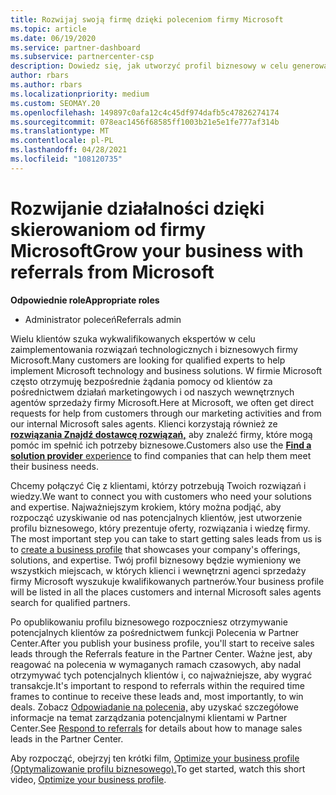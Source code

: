 ```yaml
---
title: Rozwijaj swoją firmę dzięki poleceniom firmy Microsoft
ms.topic: article
ms.date: 06/19/2020
ms.service: partner-dashboard
ms.subservice: partnercenter-csp
description: Dowiedz się, jak utworzyć profil biznesowy w celu generowania potencjalnych klientów za pomocą funkcji poleceń usługi Partner Center, a następnie odpowiadania na te polecenia.
author: rbars
ms.author: rbars
ms.localizationpriority: medium
ms.custom: SEOMAY.20
ms.openlocfilehash: 149897c0afa12c4c45df974dafb5c47826274174
ms.sourcegitcommit: 078eac1456f68585ff1003b21e5e1fe777af314b
ms.translationtype: MT
ms.contentlocale: pl-PL
ms.lasthandoff: 04/28/2021
ms.locfileid: "108120735"
---
```

# <a name="grow-your-business-with-referrals-from-microsoft"></a><span data-ttu-id="3c8b9-103">Rozwijanie działalności dzięki skierowaniom od firmy Microsoft</span><span class="sxs-lookup"><span data-stu-id="3c8b9-103">Grow your business with referrals from Microsoft</span></span>

<span data-ttu-id="3c8b9-104">**Odpowiednie role**</span><span class="sxs-lookup"><span data-stu-id="3c8b9-104">**Appropriate roles**</span></span>

- <span data-ttu-id="3c8b9-105">Administrator poleceń</span><span class="sxs-lookup"><span data-stu-id="3c8b9-105">Referrals admin</span></span>

<span data-ttu-id="3c8b9-106">Wielu klientów szuka wykwalifikowanych ekspertów w celu zaimplementowania rozwiązań technologicznych i biznesowych firmy Microsoft.</span><span class="sxs-lookup"><span data-stu-id="3c8b9-106">Many customers are looking for qualified experts to help implement Microsoft technology and business solutions.</span></span> <span data-ttu-id="3c8b9-107">W firmie Microsoft często otrzymuję bezpośrednie żądania pomocy od klientów za pośrednictwem działań marketingowych i od naszych wewnętrznych agentów sprzedaży firmy Microsoft.</span><span class="sxs-lookup"><span data-stu-id="3c8b9-107">Here at Microsoft, we often get direct requests for help from customers through our marketing activities and from our internal Microsoft sales agents.</span></span> <span data-ttu-id="3c8b9-108">Klienci korzystają również ze [ **rozwiązania Znajdź dostawcę rozwiązań,**](https://www.microsoft.com/solution-providers/search) aby znaleźć firmy, które mogą pomóc im spełnić ich potrzeby biznesowe.</span><span class="sxs-lookup"><span data-stu-id="3c8b9-108">Customers also use the [**Find a solution provider** experience](https://www.microsoft.com/solution-providers/search) to find companies that can help them meet their business needs.</span></span> 

<span data-ttu-id="3c8b9-109">Chcemy połączyć Cię z klientami, którzy potrzebują Twoich rozwiązań i wiedzy.</span><span class="sxs-lookup"><span data-stu-id="3c8b9-109">We want to connect you with customers who need your solutions and expertise.</span></span> <span data-ttu-id="3c8b9-110">Najważniejszym krokiem, który można podjąć, aby rozpocząć uzyskiwanie od nas potencjalnych klientów, jest utworzenie profilu biznesowego, który prezentuje oferty, rozwiązania i wiedzę firmy. [](create-a-marketing-profile.md)</span><span class="sxs-lookup"><span data-stu-id="3c8b9-110">The most important step you can take to start getting sales leads from us is to [create a business profile](create-a-marketing-profile.md) that showcases your company's offerings, solutions, and expertise.</span></span> <span data-ttu-id="3c8b9-111">Twój profil biznesowy będzie wymieniony we wszystkich miejscach, w których klienci i wewnętrzni agenci sprzedaży firmy Microsoft wyszukuje kwalifikowanych partnerów.</span><span class="sxs-lookup"><span data-stu-id="3c8b9-111">Your business profile will be listed in all the places customers and internal Microsoft sales agents search for qualified partners.</span></span> 

 <span data-ttu-id="3c8b9-112">Po opublikowaniu profilu biznesowego rozpoczniesz otrzymywanie potencjalnych klientów za pośrednictwem funkcji Polecenia w Partner Center.</span><span class="sxs-lookup"><span data-stu-id="3c8b9-112">After you publish your business profile, you'll start to receive sales leads through the Referrals feature in the Partner Center.</span></span> <span data-ttu-id="3c8b9-113">Ważne jest, aby reagować na polecenia w wymaganych ramach czasowych, aby nadal otrzymywać tych potencjalnych klientów i, co najważniejsze, aby wygrać transakcje.</span><span class="sxs-lookup"><span data-stu-id="3c8b9-113">It's important to respond to referrals within the required time frames to continue to receive these leads and, most importantly, to win deals.</span></span> <span data-ttu-id="3c8b9-114">Zobacz [Odpowiadanie na polecenia,](manage-leads.md) aby uzyskać szczegółowe informacje na temat zarządzania potencjalnymi klientami w Partner Center.</span><span class="sxs-lookup"><span data-stu-id="3c8b9-114">See [Respond to referrals](manage-leads.md) for details about how to manage sales leads in the Partner Center.</span></span>  


<span data-ttu-id="3c8b9-115">Aby rozpocząć, obejrzyj ten krótki film, [Optimize your business profile (Optymalizowanie profilu biznesowego).](https://player.vimeo.com/video/252788046)</span><span class="sxs-lookup"><span data-stu-id="3c8b9-115">To get started, watch this short video, [Optimize your business profile](https://player.vimeo.com/video/252788046).</span></span>
